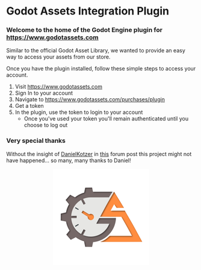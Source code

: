 # Godot Assets Integration Plugin

### Welcome to the home of the Godot Engine plugin for https://www.godotassets.com

Similar to the official Godot Asset Library, we wanted to provide an easy way to access your assets from our store.

Once you have the plugin installed, follow these simple steps to access your account.

1. Visit https://www.godotassets.com
1. Sign In to your account
1. Navigate to https://www.godotassets.com/purchases/plugin
1. Get a token
1. In the plugin, use the token to login to your account
   * Once you've used your token you'll remain authenticated until you choose to log out
   
### Very special thanks
Without the insight of [DanielKotzer](https://godotforums.org/profile/DanielKotzer) in [this](https://godotforums.org/discussion/20958/extracting-the-content-of-a-zip-file) forum post this project might not have happened... so many, many thanks to Daniel!
   
<p align="center">  
  <img src="/addons/godot-assets-integration/logo-256.png?raw=true">
</p>
